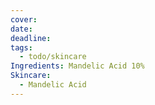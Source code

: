 ```yaml
---
cover: 
date: 
deadline: 
tags:
  - todo/skincare
Ingredients: Mandelic Acid 10%
Skincare:
  - Mandelic Acid
---
```

